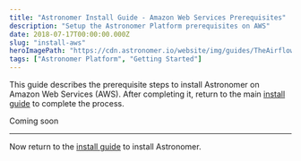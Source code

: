 ```yaml
---
title: "Astronomer Install Guide - Amazon Web Services Prerequisites"
description: "Setup the Astronomer Platform prerequisites on AWS"
date: 2018-07-17T00:00:00.000Z
slug: "install-aws"
heroImagePath: "https://cdn.astronomer.io/website/img/guides/TheAirflowUI_preview.png"
tags: ["Astronomer Platform", "Getting Started"]
---
```


This guide describes the prerequisite steps to install Astronomer on Amazon Web Services (AWS).  After completing it, return to the main [install guide](https://www.astronomer.io/guides/install) to complete the process.

Coming soon

---

Now return to the [install guide](https://www.astronomer.io/guides/install) to install Astronomer.
